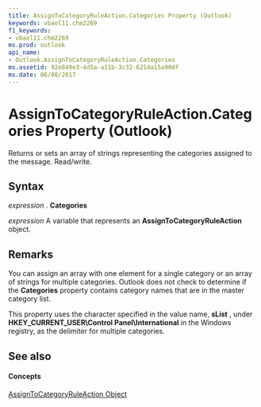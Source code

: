 ```yaml
---
title: AssignToCategoryRuleAction.Categories Property (Outlook)
keywords: vbaol11.chm2269
f1_keywords:
- vbaol11.chm2269
ms.prod: outlook
api_name:
- Outlook.AssignToCategoryRuleAction.Categories
ms.assetid: 92e849e3-4d5a-a11b-3c32-6214a15a90df
ms.date: 06/08/2017
---
```



# AssignToCategoryRuleAction.Categories Property (Outlook)

Returns or sets an array of strings representing the categories assigned to the message. Read/write.


## Syntax

 _expression_ . **Categories**

 _expression_ A variable that represents an **AssignToCategoryRuleAction** object.


## Remarks

You can assign an array with one element for a single category or an array of strings for multiple categories. Outlook does not check to determine if the  **Categories** property contains category names that are in the master category list.

This property uses the character specified in the value name,  **sList** , under **HKEY_CURRENT_USER\Control Panel\International** in the Windows registry, as the delimiter for multiple categories.


## See also


#### Concepts


[AssignToCategoryRuleAction Object](Outlook.AssignToCategoryRuleAction.md)

